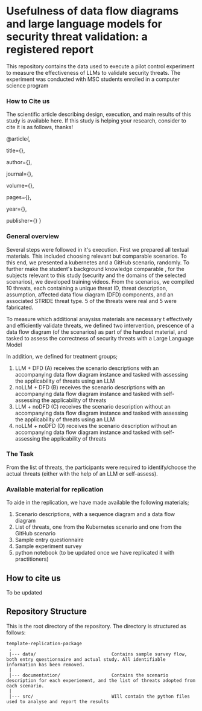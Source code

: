 # Usefulness of data flow diagrams and large language models for security threat validation: a registered report
This repository contains the data used to execute a pilot control experiment to measure the effectiveness of LLMs to validate security threats. The experiment was conducted with MSC students enrolled in a computer science program

### How to Cite us
The scientific article describing design, execution, and main results of this study is available here.
If this study is helping your research, consider to cite it is as follows, thanks!

@article{,

  title={},
  
  author={},
  
  journal={},
  
  volume={},
  
  pages={},
  
  year={},
  
  publisher={}
}

### General overview
Several steps were followed in it's execution. 
First we prepared all textual materials. This included choosing relevant but comparable scenarios. To this end, we presented a kubernetes and a GitHub scenario, randomly. To further make the student's background knowledge comparable , for the subjects relevant to this study (security and the domains of the selected scenarios), we developed training videos.
From the scenarios, we compiled 10 threats, each containing a unique threat ID, threat description, assumption, affected data flow diagram (DFD) components, and an associated STRIDE threat type. 5 of the threats were real and 5 were fabricated.


To measure which additional anaysiss materials are necessary t effectively and efficiently validate threats, we defined two intervention, prescence of a data flow diagram (of the scenarios) as part of the handout material, and tasked to assess the correctness of security threats with a Large Language Model


In addition, we defined for treatment groups;
  1) LLM + DFD (A) receives the scenario descriptions with an accompanying data flow diagram instance and tasked with assessing the applicability of threats using an LLM
  2) noLLM + DFD (B) receives the scenario descriptions with an accompanying data flow diagram instance and tasked with self-assessing the applicability of threats
  3) LLM + noDFD (C) receives the scenario description without an accompanying data flow diagram instance and tasked with assessing the applicability of threats using an LLM
  4) noLLM + noDFD (D) receives the scenario description without an accompanying data flow diagram instance and tasked with self-assessing the applicability of threats

### The Task
From the list of threats, the participants were required to identify/choose the actual threats (either with the help of an LLM or self-assess).


### Available material for replication
To aide in the replication, we have made available the following materials;
1. Scenario descriptions, with a sequence diagram and a data flow diagram
2. List of threats, one from the Kubernetes scenario and one from the GitHub scenario
3. Sample entry questionnaire
4. Sample experiment survey
5. python notebook (to be updated once we have replicated it with practitioners)

## How to cite us
To be updated




## Repository Structure
This is the root directory of the repository. The directory is structured as follows:

    template-replication-package
     .
     |--- data/                            Contains sample survey flow, both entry questionnaire and actual study. All identifiable information has been removed.
     |
     |--- documentation/                   Contains the scenario description for each experiement, and the list of threats adopted from each scenario.
     |
     |--- src/                             WIll contain the python files used to analyse and report the results 
    
    
     
                         
  



